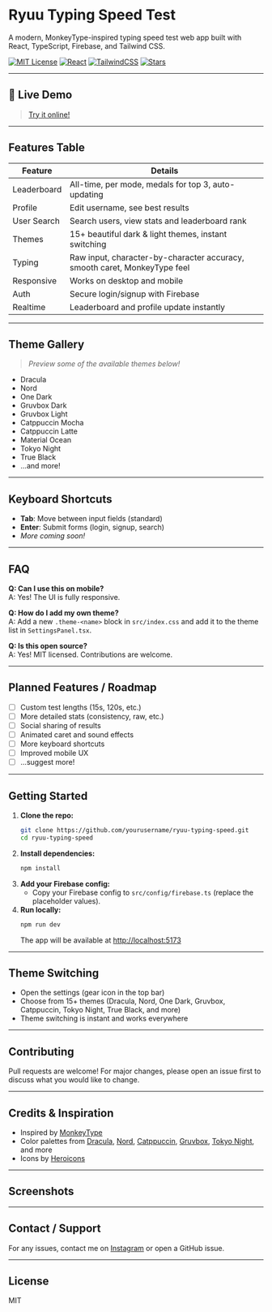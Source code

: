# Ryuu Typing Speed Test

A modern, MonkeyType-inspired typing speed test web app built with React, TypeScript, Firebase, and Tailwind CSS.

[![MIT License](https://img.shields.io/badge/license-MIT-blue.svg)](LICENSE)
[![React](https://img.shields.io/badge/React-18-blue?logo=react)](https://reactjs.org/)
[![TailwindCSS](https://img.shields.io/badge/TailwindCSS-3.x-38bdf8?logo=tailwindcss)](https://tailwindcss.com/)
[![Stars](https://img.shields.io/github/stars/yourusername/ryuu-typing-speed?style=social)](https://github.com/yourusername/ryuu-typing-speed)

---

## 🚀 Live Demo
> [Try it online!]((https://typingryuu.vercel.app/)) <!-- Replace with your deployed link -->

---

## Features Table
| Feature         | Details                                                                 |
|----------------|-------------------------------------------------------------------------|
| Leaderboard    | All-time, per mode, medals for top 3, auto-updating                     |
| Profile        | Edit username, see best results                                         |
| User Search    | Search users, view stats and leaderboard rank                           |
| Themes         | 15+ beautiful dark & light themes, instant switching                    |
| Typing         | Raw input, character-by-character accuracy, smooth caret, MonkeyType feel|
| Responsive     | Works on desktop and mobile                                             |
| Auth           | Secure login/signup with Firebase                                       |
| Realtime       | Leaderboard and profile update instantly                                |

---

## Theme Gallery
> _Preview some of the available themes below!_

<!-- Add screenshots for each theme here -->

- Dracula
- Nord
- One Dark
- Gruvbox Dark
- Gruvbox Light
- Catppuccin Mocha
- Catppuccin Latte
- Material Ocean
- Tokyo Night
- True Black
- ...and more!

---

## Keyboard Shortcuts
- **Tab**: Move between input fields (standard)
- **Enter**: Submit forms (login, signup, search)
- _More coming soon!_

---

## FAQ
**Q: Can I use this on mobile?**  
A: Yes! The UI is fully responsive.

**Q: How do I add my own theme?**  
A: Add a new `.theme-<name>` block in `src/index.css` and add it to the theme list in `SettingsPanel.tsx`.

**Q: Is this open source?**  
A: Yes! MIT licensed. Contributions are welcome.

---

## Planned Features / Roadmap
- [ ] Custom test lengths (15s, 120s, etc.)
- [ ] More detailed stats (consistency, raw, etc.)
- [ ] Social sharing of results
- [ ] Animated caret and sound effects
- [ ] More keyboard shortcuts
- [ ] Improved mobile UX
- [ ] ...suggest more!

---

## Getting Started

1. **Clone the repo:**
   ```bash
   git clone https://github.com/yourusername/ryuu-typing-speed.git
   cd ryuu-typing-speed
   ```
2. **Install dependencies:**
   ```bash
   npm install
   ```
3. **Add your Firebase config:**
   - Copy your Firebase config to `src/config/firebase.ts` (replace the placeholder values).
4. **Run locally:**
   ```bash
   npm run dev
   ```
   The app will be available at [http://localhost:5173](http://localhost:5173)

---

## Theme Switching
- Open the settings (gear icon in the top bar)
- Choose from 15+ themes (Dracula, Nord, One Dark, Gruvbox, Catppuccin, Tokyo Night, True Black, and more)
- Theme switching is instant and works everywhere

---

## Contributing
Pull requests are welcome! For major changes, please open an issue first to discuss what you would like to change.

---

## Credits & Inspiration
- Inspired by [MonkeyType](https://monkeytype.com/)
- Color palettes from [Dracula](https://draculatheme.com/), [Nord](https://www.nordtheme.com/), [Catppuccin](https://catppuccin.com/), [Gruvbox](https://github.com/morhetz/gruvbox), [Tokyo Night](https://github.com/enkia/tokyo-night-vscode-theme), and more
- Icons by [Heroicons](https://heroicons.com/)

---

## Screenshots
<!-- Add screenshots here -->

---

## Contact / Support
For any issues, contact me on [Instagram](https://instagram.com/ffm.ly) or open a GitHub issue.

---

## License
MIT 
